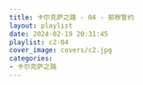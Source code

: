 ```yaml
---
title: 卡尔克萨之路 - 04 - 邪秽誓约
layout: playlist
date: 2024-02-19 20:31:45
playlist: c2-04
cover_image: covers/c2.jpg
categories:
- 卡尔克萨之路
---
```

